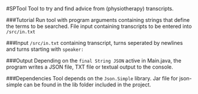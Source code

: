 #SPTool
Tool to try and find advice from (physiotherapy) transcripts.

###Tutorial
Run tool with program arguments containing strings that define the terms to be searched. File input containing transcripts to be entered into `/src/in.txt`

###Input
`/src/in.txt` containing transcript, turns seperated by newlines and turns starting with `speaker:`

###Output
Depending on the `final String JSON` active in Main.java, the program writes a JSON file, TXT file or textual output to the console.

###Dependencies
Tool depends on the `Json.Simple` library. Jar file for json-simple can be found in the lib folder included in the project. 
